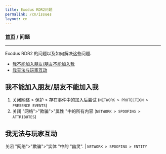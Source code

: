 ```yaml
---
title: Exodus RDR2问题
permalink: /cn/issues
layout: cn
---
```

### [首页](/cn) / 问题
---
Exodus RDR2 的问题以及如何解决这些问题.
- [我不能加入朋友/朋友不能加入我](#我不能加入朋友/朋友不能加入我)
- [我无法与玩家互动](#我无法与玩家互动)

## 我不能加入朋友/朋友不能加入我
1. 关闭网络 > 保护 > 存在事件中的加入后尝试 (`NETWORK > PROTECTION > PRESENCE EVENTS`)
2. 关闭 "网络">"欺骗">"属性 "中的所有内容 (`NETWORK > SPOOFING > ATTRIBUTES`)

## 我无法与玩家互动
关闭 "网络">"欺骗">"实体 "中的 "幽灵". | `NETWORK > SPOOFING > ENTITY`
